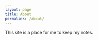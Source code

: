 ```yaml
---
layout: page
title: About
permalink: /about/
---
```


This site is a place for me to keep my notes.
